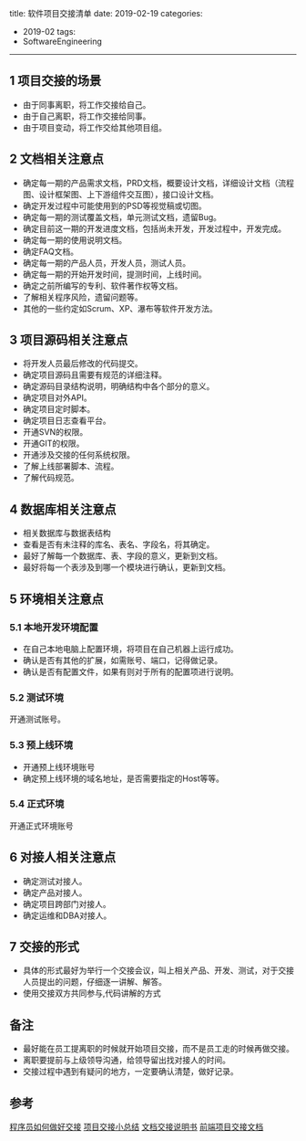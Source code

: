 title: 软件项目交接清单
date: 2019-02-19
categories: 
- 2019-02
tags: 
 - SoftwareEngineering
---
## 1 项目交接的场景
 * 由于同事离职，将工作交接给自己。
 * 由于自己离职，将工作交接给同事。
 * 由于项目变动，将工作交给其他项目组。

## 2 文档相关注意点
* 确定每一期的产品需求文档，PRD文档，概要设计文档，详细设计文档（流程图、设计框架图、上下游组件交互图），接口设计文档。
* 确定开发过程中可能使用到的PSD等视觉稿或切图。
* 确定每一期的测试覆盖文档，单元测试文档，遗留Bug。
* 确定目前这一期的开发进度文档，包括尚未开发，开发过程中，开发完成。
* 确定每一期的使用说明文档。
* 确定FAQ文档。
* 确定每一期的产品人员，开发人员，测试人员。
* 确定每一期的开始开发时间，提测时间，上线时间。
* 确定之前所编写的专利、软件著作权等文档。
* 了解相关程序风险，遗留问题等。
* 其他的一些约定如Scrum、XP、瀑布等软件开发方法。

## 3 项目源码相关注意点
* 将开发人员最后修改的代码提交。
* 确定项目源码且需要有规范的详细注释。
* 确定源码目录结构说明，明确结构中各个部分的意义。
* 确定项目对外API。
* 确定项目定时脚本。
* 确定项目日志查看平台。
* 开通SVN的权限。
* 开通GIT的权限。
* 开通涉及交接的任何系统权限。
* 了解上线部署脚本、流程。
* 了解代码规范。

## 4 数据库相关注意点
* 相关数据库与数据表结构
* 查看是否有未注释的库名、表名、字段名，将其确定。
* 最好了解每一个数据库、表、字段的意义，更新到文档。
* 最好将每一个表涉及到哪一个模块进行确认，更新到文档。

## 5 环境相关注意点
### 5.1 本地开发环境配置
* 在自己本地电脑上配置环境，将项目在自己机器上运行成功。
* 确认是否有其他的扩展，如需账号、端口，记得做记录。
* 确认是否有配置文件，如果有则对于所有的配置项进行说明。

### 5.2 测试环境
开通测试账号。

### 5.3 预上线环境
* 开通预上线环境账号
* 确定预上线环境的域名地址，是否需要指定的Host等等。

### 5.4 正式环境
开通正式环境账号

## 6 对接人相关注意点
* 确定测试对接人。
* 确定产品对接人。
* 确定项目跨部门对接人。
* 确定运维和DBA对接人。

## 7 交接的形式
* 具体的形式最好为举行一个交接会议，叫上相关产品、开发、测试，对于交接人员提出的问题，仔细逐一讲解、解答。
* 使用交接双方共同参与,代码讲解的方式

## 备注
* 最好能在员工提离职的时候就开始项目交接，而不是员工走的时候再做交接。
* 离职要提前与上级领导沟通，给领导留出找对接人的时间。
* 交接过程中遇到有疑问的地方，一定要确认清楚，做好记录。

## 参考
[程序员如何做好交接](https://zhuanlan.zhihu.com/p/29297794)
[项目交接小总结](http://www.kuqin.com/projectmanage/20110824/263959.html)
[文档交接说明书](https://blog.csdn.net/shehun1/article/details/7788875)
[前端项目交接文档](https://www.jianshu.com/p/00490a9ae109)
